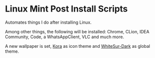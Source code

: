 # Linux Mint Post Install Scripts

Automates things I do after installing Linux.

Among other things, the following will be installed: Chrome, CLion, IDEA Community, Code, a WhatsAppClient, VLC and much more.

A new wallpaper is set, [Kora](https://www.gnome-look.org/p/1256209/) as icon theme and [WhiteSur-Dark](https://www.gnome-look.org/p/1403328/) as global theme.

